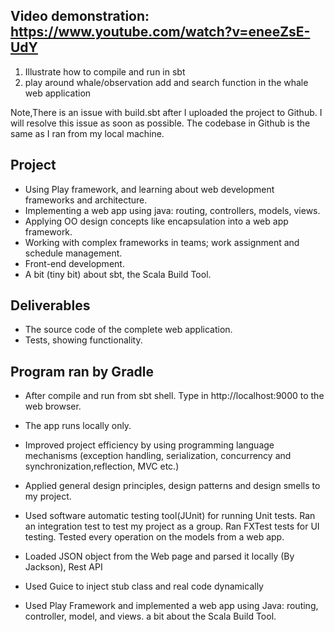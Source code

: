 ## Video demonstration: https://www.youtube.com/watch?v=eneeZsE-UdY
1. Illustrate how to compile and run in sbt
2. play around whale/observation add and search function in the whale web application

Note,There is an issue with build.sbt after I uploaded the project to Github. I will resolve this issue as soon as 
possible. The codebase in Github is the same as I ran from my local machine. 

## Project 
- Using Play framework, and learning about web development frameworks and architecture.
- Implementing a web app using java: routing, controllers, models, views. 
- Applying OO design concepts like encapsulation into a web app framework.
- Working with complex frameworks in teams; work assignment and schedule management.
- Front-end development.
- A bit (tiny bit) about sbt, the Scala Build Tool.

## Deliverables
* The source code of the complete web application.
* Tests, showing functionality.
 
## Program ran by Gradle
- After compile and run from sbt shell. Type in http://localhost:9000 to the web browser.
- The app runs locally only.


- Improved project efficiency by using programming language mechanisms (exception handling, serialization, concurrency and synchronization,reflection, MVC etc.)
- Applied general design principles, design patterns and design smells to my project. 
- Used software automatic testing tool(JUnit) for running Unit tests. Ran an integration test to test my project as a group. Ran FXTest tests for UI testing. Tested every operation on the models from a web app.
- Loaded JSON object from the Web page and parsed it locally (By Jackson), Rest API
- Used Guice to inject stub class and real code dynamically
- Used Play Framework and implemented a web app using Java: routing, controller,
model, and views. a bit about the Scala Build Tool.
